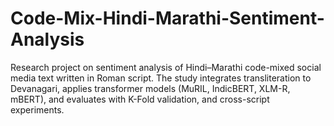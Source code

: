 # Code-Mix-Hindi-Marathi-Sentiment-Analysis
Research project on sentiment analysis of Hindi–Marathi code-mixed social media text written in Roman script. The study integrates transliteration to Devanagari, applies transformer models (MuRIL, IndicBERT, XLM-R, mBERT), and evaluates with K-Fold validation, and cross-script experiments.
